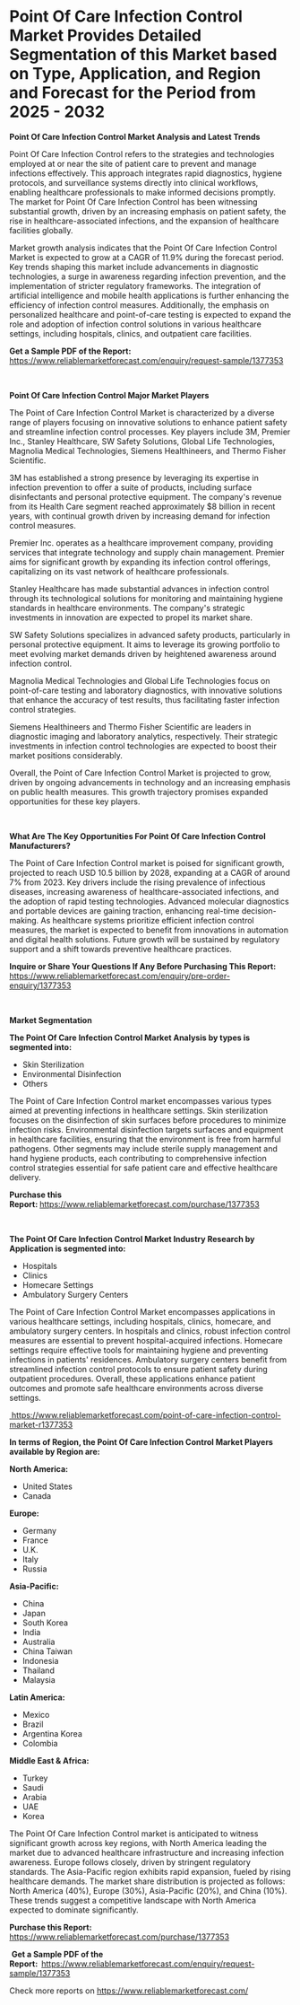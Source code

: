 <p><h1>Point Of Care Infection Control Market Provides Detailed Segmentation of this Market based on Type, Application, and Region and Forecast for the Period from 2025 - 2032</h1></p><p><strong>Point Of Care Infection Control Market Analysis and Latest Trends</strong></p>
<p><p>Point Of Care Infection Control refers to the strategies and technologies employed at or near the site of patient care to prevent and manage infections effectively. This approach integrates rapid diagnostics, hygiene protocols, and surveillance systems directly into clinical workflows, enabling healthcare professionals to make informed decisions promptly. The market for Point Of Care Infection Control has been witnessing substantial growth, driven by an increasing emphasis on patient safety, the rise in healthcare-associated infections, and the expansion of healthcare facilities globally.</p><p>Market growth analysis indicates that the Point Of Care Infection Control Market is expected to grow at a CAGR of 11.9% during the forecast period. Key trends shaping this market include advancements in diagnostic technologies, a surge in awareness regarding infection prevention, and the implementation of stricter regulatory frameworks. The integration of artificial intelligence and mobile health applications is further enhancing the efficiency of infection control measures. Additionally, the emphasis on personalized healthcare and point-of-care testing is expected to expand the role and adoption of infection control solutions in various healthcare settings, including hospitals, clinics, and outpatient care facilities.</p></p>
<p><strong>Get a Sample PDF of the Report:&nbsp;</strong> <a href="https://www.reliablemarketforecast.com/enquiry/request-sample/1377353?utm_campaign=1743&utm_medium=2&utm_source=Github&utm_content=ia&utm_term=13012025&utm_id=point-of-care-infection-control">https://www.reliablemarketforecast.com/enquiry/request-sample/1377353</a></p>
<p>&nbsp;</p>
<p><strong>Point Of Care Infection Control Major Market Players</strong></p>
<p><p>The Point of Care Infection Control Market is characterized by a diverse range of players focusing on innovative solutions to enhance patient safety and streamline infection control processes. Key players include 3M, Premier Inc., Stanley Healthcare, SW Safety Solutions, Global Life Technologies, Magnolia Medical Technologies, Siemens Healthineers, and Thermo Fisher Scientific.</p><p>3M has established a strong presence by leveraging its expertise in infection prevention to offer a suite of products, including surface disinfectants and personal protective equipment. The company's revenue from its Health Care segment reached approximately $8 billion in recent years, with continual growth driven by increasing demand for infection control measures.</p><p>Premier Inc. operates as a healthcare improvement company, providing services that integrate technology and supply chain management. Premier aims for significant growth by expanding its infection control offerings, capitalizing on its vast network of healthcare professionals.</p><p>Stanley Healthcare has made substantial advances in infection control through its technological solutions for monitoring and maintaining hygiene standards in healthcare environments. The company's strategic investments in innovation are expected to propel its market share.</p><p>SW Safety Solutions specializes in advanced safety products, particularly in personal protective equipment. It aims to leverage its growing portfolio to meet evolving market demands driven by heightened awareness around infection control.</p><p>Magnolia Medical Technologies and Global Life Technologies focus on point-of-care testing and laboratory diagnostics, with innovative solutions that enhance the accuracy of test results, thus facilitating faster infection control strategies.</p><p>Siemens Healthineers and Thermo Fisher Scientific are leaders in diagnostic imaging and laboratory analytics, respectively. Their strategic investments in infection control technologies are expected to boost their market positions considerably.</p><p>Overall, the Point of Care Infection Control Market is projected to grow, driven by ongoing advancements in technology and an increasing emphasis on public health measures. This growth trajectory promises expanded opportunities for these key players.</p></p>
<p>&nbsp;</p>
<p><strong>What Are The Key Opportunities For Point Of Care Infection Control Manufacturers?</strong></p>
<p><p>The Point of Care Infection Control market is poised for significant growth, projected to reach USD 10.5 billion by 2028, expanding at a CAGR of around 7% from 2023. Key drivers include the rising prevalence of infectious diseases, increasing awareness of healthcare-associated infections, and the adoption of rapid testing technologies. Advanced molecular diagnostics and portable devices are gaining traction, enhancing real-time decision-making. As healthcare systems prioritize efficient infection control measures, the market is expected to benefit from innovations in automation and digital health solutions. Future growth will be sustained by regulatory support and a shift towards preventive healthcare practices.</p></p>
<p><strong>Inquire or Share Your Questions If Any Before Purchasing This Report:</strong> <a href="https://www.reliablemarketforecast.com/enquiry/pre-order-enquiry/1377353?utm_campaign=1743&utm_medium=2&utm_source=Github&utm_content=ia&utm_term=13012025&utm_id=point-of-care-infection-control">https://www.reliablemarketforecast.com/enquiry/pre-order-enquiry/1377353</a></p>
<p>&nbsp;</p>
<p><strong>Market Segmentation</strong></p>
<p><strong>The Point Of Care Infection Control Market Analysis by types is segmented into:</strong></p>
<p><ul><li>Skin Sterilization</li><li>Environmental Disinfection</li><li>Others</li></ul></p>
<p><p>The Point of Care Infection Control market encompasses various types aimed at preventing infections in healthcare settings. Skin sterilization focuses on the disinfection of skin surfaces before procedures to minimize infection risks. Environmental disinfection targets surfaces and equipment in healthcare facilities, ensuring that the environment is free from harmful pathogens. Other segments may include sterile supply management and hand hygiene products, each contributing to comprehensive infection control strategies essential for safe patient care and effective healthcare delivery.</p></p>
<p><strong>Purchase this Report:&nbsp;</strong><a href="https://www.reliablemarketforecast.com/purchase/1377353?utm_campaign=1743&utm_medium=2&utm_source=Github&utm_content=ia&utm_term=13012025&utm_id=point-of-care-infection-control">https://www.reliablemarketforecast.com/purchase/1377353</a></p>
<p>&nbsp;</p>
<p><strong>The Point Of Care Infection Control Market Industry Research by Application is segmented into:</strong></p>
<p><ul><li>Hospitals</li><li>Clinics</li><li>Homecare Settings</li><li>Ambulatory Surgery Centers</li></ul></p>
<p><p>The Point of Care Infection Control Market encompasses applications in various healthcare settings, including hospitals, clinics, homecare, and ambulatory surgery centers. In hospitals and clinics, robust infection control measures are essential to prevent hospital-acquired infections. Homecare settings require effective tools for maintaining hygiene and preventing infections in patients' residences. Ambulatory surgery centers benefit from streamlined infection control protocols to ensure patient safety during outpatient procedures. Overall, these applications enhance patient outcomes and promote safe healthcare environments across diverse settings.</p></p>
<p><a href="https://www.reliablemarketforecast.com/point-of-care-infection-control-market-r1377353?utm_campaign=1743&utm_medium=2&utm_source=Github&utm_content=ia&utm_term=13012025&utm_id=point-of-care-infection-control">&nbsp;https://www.reliablemarketforecast.com/point-of-care-infection-control-market-r1377353</a></p>
<p><strong>In terms of Region, the Point Of Care Infection Control Market Players available by Region are:</strong></p>
<p>
    <p> <strong> North America: </strong>
        <ul>
            <li>United States</li>
            <li>Canada</li>
        </ul>
        </p> 
    <p> <strong> Europe: </strong>
        <ul>
            <li>Germany</li>
            <li>France</li>
            <li>U.K.</li>
            <li>Italy</li>
            <li>Russia</li>
        </ul>
        </p> 
    <p> <strong> Asia-Pacific: </strong>
        <ul>
            <li>China</li>
            <li>Japan</li>
            <li>South Korea</li>
            <li>India</li>
            <li>Australia</li>
            <li>China Taiwan</li>
            <li>Indonesia</li>
            <li>Thailand</li>
            <li>Malaysia</li>
        </ul>
        </p> 
    <p> <strong> Latin America: </strong>
        <ul>
            <li>Mexico</li>
            <li>Brazil</li>
            <li>Argentina Korea</li>
            <li>Colombia</li>
        </ul>
        </p> 
    <p> <strong> Middle East & Africa: </strong>
        <ul>
            <li>Turkey</li>
            <li>Saudi</li>
            <li>Arabia</li>
            <li>UAE</li>
            <li>Korea</li>
        </ul>
    </p>
    </p>
<p><p>The Point Of Care Infection Control market is anticipated to witness significant growth across key regions, with North America leading the market due to advanced healthcare infrastructure and increasing infection awareness. Europe follows closely, driven by stringent regulatory standards. The Asia-Pacific region exhibits rapid expansion, fueled by rising healthcare demands. The market share distribution is projected as follows: North America (40%), Europe (30%), Asia-Pacific (20%), and China (10%). These trends suggest a competitive landscape with North America expected to dominate significantly.</p></p>
<p><strong>Purchase this Report: </strong><a href="https://www.reliablemarketforecast.com/purchase/1377353?utm_campaign=1743&utm_medium=2&utm_source=Github&utm_content=ia&utm_term=13012025&utm_id=point-of-care-infection-control">https://www.reliablemarketforecast.com/purchase/1377353</a></p>
<p>&nbsp;<strong>Get a Sample PDF of the Report:&nbsp;&nbsp;</strong><a href="https://www.reliablemarketforecast.com/enquiry/request-sample/1377353?utm_campaign=1743&utm_medium=2&utm_source=Github&utm_content=ia&utm_term=13012025&utm_id=point-of-care-infection-control">https://www.reliablemarketforecast.com/enquiry/request-sample/1377353</a></p>
<p><strong></strong></p>
<p>Check more reports on <a href="https://www.reliablemarketforecast.com/?utm_campaign=1743&utm_medium=2&utm_source=Github&utm_content=ia&utm_term=13012025&utm_id=point-of-care-infection-control">https://www.reliablemarketforecast.com/</a></p>